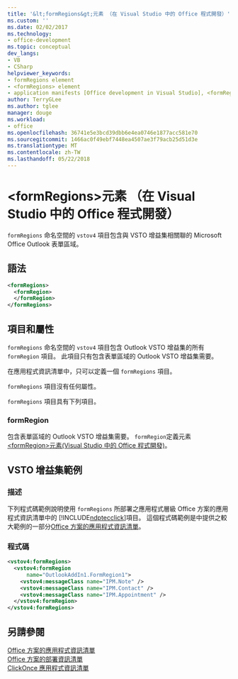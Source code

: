 ```yaml
---
title: '&lt;formRegions&gt;元素 （在 Visual Studio 中的 Office 程式開發）'
ms.custom: ''
ms.date: 02/02/2017
ms.technology:
- office-development
ms.topic: conceptual
dev_langs:
- VB
- CSharp
helpviewer_keywords:
- formRegions element
- <formRegions> element
- application manifests [Office development in Visual Studio], <formRegions> element
author: TerryGLee
ms.author: tglee
manager: douge
ms.workload:
- office
ms.openlocfilehash: 36741e5e3bcd39dbb6e4ea0746e1877acc581e70
ms.sourcegitcommit: 1466ac0f49ebf7448ea4507ae3f79acb25d51d3e
ms.translationtype: MT
ms.contentlocale: zh-TW
ms.lasthandoff: 05/22/2018
---
```

# <a name="ltformregionsgt-element-office-development-in-visual-studio"></a>&lt;formRegions&gt;元素 （在 Visual Studio 中的 Office 程式開發）
  `formRegions` 命名空間的 `vstov4` 項目包含與 VSTO 增益集相關聯的 Microsoft Office Outlook 表單區域。  
  
## <a name="syntax"></a>語法  
  
```xml  
<formRegions>  
  <formRegion>  
  </formRegion>  
</formRegions>  
```  
  
## <a name="elements-and-attributes"></a>項目和屬性  
 `formRegions` 命名空間的 `vstov4` 項目包含 Outlook VSTO 增益集的所有 `formRegion` 項目。 此項目只有包含表單區域的 Outlook VSTO 增益集需要。  
  
 在應用程式資訊清單中，只可以定義一個 `formRegions` 項目。  
  
 `formRegions` 項目沒有任何屬性。  
  
 `formRegions` 項目具有下列項目。  
  
### <a name="formregion"></a>formRegion  
 包含表單區域的 Outlook VSTO 增益集需要。 `formRegion`定義元素[ &#60;formRegion&#62;元素&#40;Visual Studio 中的 Office 程式開發&#41;](../vsto/formregion-element-office-development-in-visual-studio.md)。  
  
## <a name="vsto-add-in-example"></a>VSTO 增益集範例  
  
### <a name="description"></a>描述  
 下列程式碼範例說明使用 `formRegions` 所部署之應用程式層級 Office 方案的應用程式資訊清單中的 [!INCLUDE[ndptecclick](../vsto/includes/ndptecclick-md.md)]項目。 這個程式碼範例是中提供之較大範例的一部分[Office 方案的應用程式資訊清單](../vsto/application-manifests-for-office-solutions.md)。  
  
### <a name="code"></a>程式碼  
  
```xml  
<vstov4:formRegions>  
  <vstov4:formRegion  
      name="OutlookAddIn1.FormRegion1">  
    <vstov4:messageClass name="IPM.Note" />  
    <vstov4:messageClass name="IPM.Contact" />  
    <vstov4:messageClass name="IPM.Appointment" />  
  </vstov4:formRegion>  
</vstov4:formRegions>  
```  
  
## <a name="see-also"></a>另請參閱  
 [Office 方案的應用程式資訊清單](../vsto/application-manifests-for-office-solutions.md)   
 [Office 方案的部署資訊清單](../vsto/deployment-manifests-for-office-solutions.md)   
 [ClickOnce 應用程式資訊清單](/visualstudio/deployment/clickonce-application-manifest)  
  
  